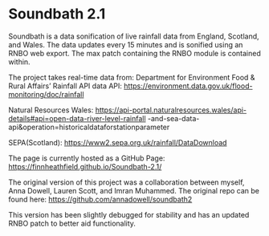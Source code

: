 # Soundbath 2.1
Soundbath is a data sonification of live rainfall data from England, Scotland, and Wales. The data updates every 15 minutes and is sonified using an RNBO web export. The max patch containing the RNBO module is contained within.

The project takes real-time data from:
Department for Environment Food & Rural Affairs’ Rainfall API data API:
https://environment.data.gov.uk/flood-monitoring/doc/rainfall

Natural Resources Wales:
https://api-portal.naturalresources.wales/api-details#api=open-data-river-level-rainfall
-and-sea-data-api&operation=historicaldataforstationparameter

SEPA(Scotland):
https://www2.sepa.org.uk/rainfall/DataDownload
  
The page is currently hosted as a GitHub Page:
https://finnheathfield.github.io/Soundbath-2.1/

The original version of this project was a collaboration between myself, Anna Dowell, Lauren Scott, and Imran Muhammed. The original repo can be found here: https://github.com/annadowell/soundbath2

This version has been slightly debugged for stability and has an updated RNBO patch to better aid functionality.
